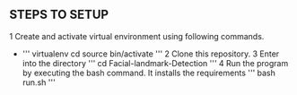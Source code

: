 ## STEPS TO SETUP
1 Create and activate virtual environment using following commands.
  - ''' 
  		virtualenv <environment-name>
  		cd <environment-name>
  		source bin/activate
  	'''
2 Clone this repository.
3 Enter into the directory
  '''
	cd Facial-landmark-Detection
  '''
4 Run the program by executing the bash command. It installs the requirements 
	'''
	bash run.sh
	'''
